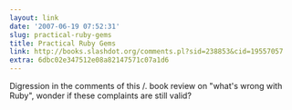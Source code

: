 ```yaml
---
layout: link
date: '2007-06-19 07:52:31'
slug: practical-ruby-gems
title: Practical Ruby Gems
link: http://books.slashdot.org/comments.pl?sid=238853&cid=19557057
extra: 6dbc02e347512e08a82147571c07a1d6
---
```


Digression in the comments of this /. book review on "what's wrong with Ruby", wonder if these complaints are still valid?